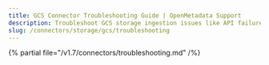 ```yaml
---
title: GCS Connector Troubleshooting Guide | OpenMetadata Support
description: Troubleshoot GCS storage ingestion issues like API failures, object not found, or token issues.
slug: /connectors/storage/gcs/troubleshooting
---
```


{% partial file="/v1.7/connectors/troubleshooting.md" /%}
